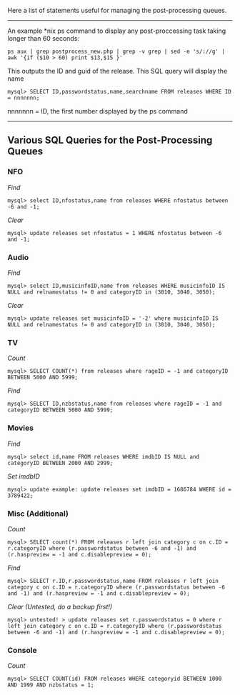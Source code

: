 Here a list of statements useful for managing the post-processing queues.

***

An example *nix ps command to display any post-proccessing task taking longer than 60 seconds:
```
ps aux | grep postprocess_new.php | grep -v grep | sed -e 's/://g' | awk '{if ($10 > 60) print $13,$15 }'
```

This outputs the ID and guid of the release. This SQL query will display the name
```
mysql> SELECT ID,passwordstatus,name,searchname FROM releases WHERE ID = nnnnnnn;
```
nnnnnnn = ID, the first number displayed by the ps command


***

## Various SQL Queries for the Post-Processing Queues

### NFO
_Find_
```
mysql> select ID,nfostatus,name from releases WHERE nfostatus between -6 and -1;
```
 
_Clear_
```
mysql> update releases set nfostatus = 1 WHERE nfostatus between -6 and -1;
```

### Audio
_Find_
```
mysql> select ID,musicinfoID,name from releases WHERE musicinfoID IS NULL and relnamestatus != 0 and categoryID in (3010, 3040, 3050);
```

_Clear_
```
mysql> update releases set musicinfoID = '-2' where musicinfoID IS NULL and relnamestatus != 0 and categoryID in (3010, 3040, 3050);
```

### TV
_Count_
```
mysql> SELECT COUNT(*) from releases where rageID = -1 and categoryID BETWEEN 5000 AND 5999;
```

_Find_
```
mysql> SELECT ID,nzbstatus,name from releases where rageID = -1 and categoryID BETWEEN 5000 AND 5999;
```

### Movies
_Find_
```
mysql> select id,name FROM releases WHERE imdbID IS NULL and categoryID BETWEEN 2000 AND 2999;
```

_Set imdbID_
```
mysql> update example: update releases set imdbID = 1686784 WHERE id = 3789422; 
```

### Misc (Additional)
_Count_
```
mysql> SELECT count(*) FROM releases r left join category c on c.ID = r.categoryID where (r.passwordstatus between -6 and -1) and (r.haspreview = -1 and c.disablepreview = 0);
```
_Find_
```
mysql> SELECT r.ID,r.passwordstatus,name FROM releases r left join category c on c.ID = r.categoryID where (r.passwordstatus between -6 and -1) and (r.haspreview = -1 and c.disablepreview = 0);
```

_Clear (Untested, do a backup first!)_
```
mysql> untested! > update releases set r.passwordstatus = 0 where r left join category c on c.ID = r.categoryID where (r.passwordstatus between -6 and -1) and (r.haspreview = -1 and c.disablepreview = 0);
```

### Console
_Count_
```
mysql> SELECT COUNT(id) FROM releases WHERE categoryid BETWEEN 1000 AND 1999 AND nzbstatus = 1;
```